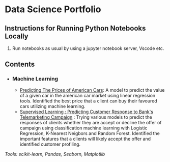# Data Science Portfolio

## Instructions for Running Python Notebooks Locally
1. Run notebooks as usual by using a jupyter notebook server, Vscode etc.

## Contents

- ### Machine Learning

	- [Predicting The Prices of American Cars](xxxx): A model to predict the value of a given car in the american car market using linear regression tools. Identified the best price that a client can buy their favoured cars utilizing machine learning.
	- [Supervised Learning : Predicting Customer Response to Bank's Telemarketing Campaign](https://github.com/GilangSatriya/data-science-portfolio/blob/main/Predicting%20Customer%20Response%20to%20Bank's%20Telemarketing%20Campaign/Predicting%20Customer%20Response%20to%20Bank's%20Telemarketing%20Campaign.ipynb) : Trying various models to predict the responses of clients whether they are accept or decline the offer of campaign using classification machine learning with Logistic Regression, K-Nearest Neigbors and Random Forest. Identified the important features that a clients will likely accept the offer and identified customer profiling. 

_Tools: scikit-learn, Pandas, Seaborn, Matplotlib_
